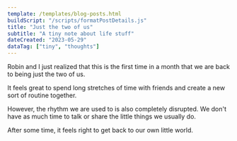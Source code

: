 ```yaml
---
template: /templates/blog-posts.html
buildScript: "/scripts/formatPostDetails.js"
title: "Just the two of us"
subtitle: "A tiny note about life stuff"
dateCreated: "2023-05-29"
dataTag: ["tiny", "thoughts"]
---
```


Robin and I just realized that this is the first time in a month that we are back to being just the two of us.

It feels great to spend long stretches of time with friends and create a new sort of routine together. 

However, the rhythm we are used to is also completely disrupted. We don't have as much time to talk or share the little things we usually do.

After some time, it feels right to get back to our own little world.


